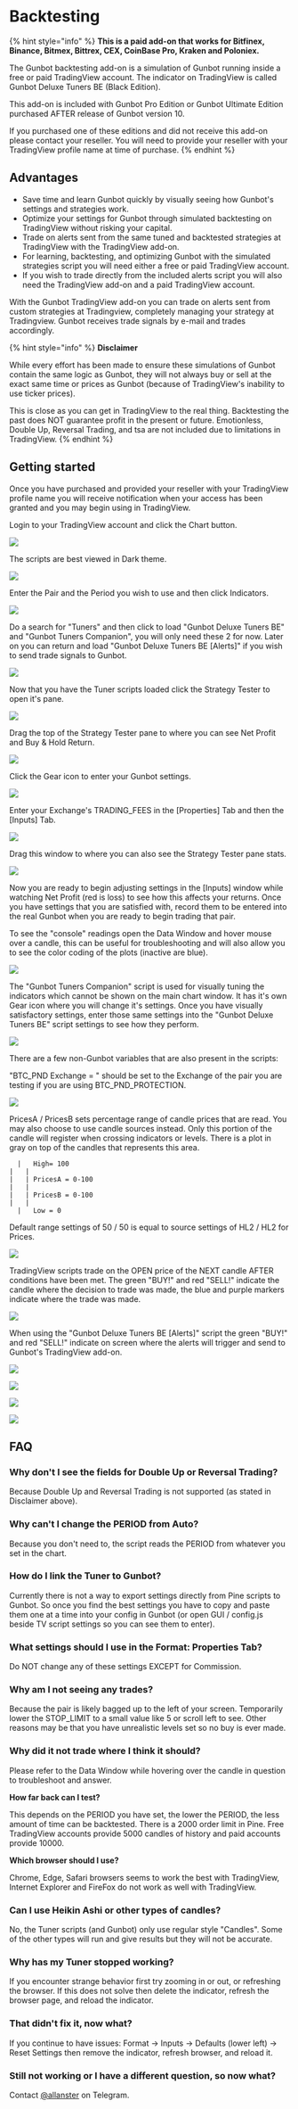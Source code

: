 # Backtesting

{% hint style="info" %}
**This is a paid add-on that works for Bitfinex, Binance, Bitmex, Bittrex, CEX, CoinBase Pro, Kraken and Poloniex.**

The Gunbot backtesting add-on is a simulation of Gunbot running inside a free or paid TradingView account. The indicator on TradingView is called Gunbot Deluxe Tuners BE \(Black Edition\).

This add-on is included with Gunbot Pro Edition or Gunbot Ultimate Edition purchased AFTER release of Gunbot version 10.

If you purchased one of these editions and did not receive this add-on please contact your reseller. You will need to provide your reseller with your TradingView profile name at time of purchase.
{% endhint %}

## Advantages

* Save time and learn Gunbot quickly by visually seeing how Gunbot's settings and strategies work.
* Optimize your settings for Gunbot through simulated backtesting on TradingView without risking your capital.
* Trade on alerts sent from the same tuned and backtested strategies at TradingView with the TradingView add-on.
* For learning, backtesting, and optimizing Gunbot with the simulated strategies script you will need either a free or paid TradingView account.
* If you wish to trade directly from the included alerts script you will also need the TradingView add-on and a paid TradingView account.

With the Gunbot TradingView add-on you can trade on alerts sent from custom strategies at Tradingview, completely managing your strategy at Tradingview. Gunbot receives trade signals by e-mail and trades accordingly.

{% hint style="info" %}
**Disclaimer**

While every effort has been made to ensure these simulations of Gunbot contain the same logic as Gunbot, they will not always buy or sell at the exact same time or prices as Gunbot \(because of TradingView's inability to use ticker prices\).

This is close as you can get in TradingView to the real thing. Backtesting the past does NOT guarantee profit in the present or future. Emotionless, Double Up, Reversal Trading, and tsa are not included due to limitations in TradingView.
{% endhint %}

## Getting started

Once you have purchased and provided your reseller with your TradingView profile name you will receive notification when your access has been granted and you may begin using in TradingView.

Login to your TradingView account and click the Chart button.

![](https://user-images.githubusercontent.com/2372008/45930634-0452c180-bf63-11e8-95db-0a34c1a88254.png)

The scripts are best viewed in Dark theme.

![](../.gitbook/assets/image%20%284%29.png)

Enter the Pair and the Period you wish to use and then click Indicators.

![](https://user-images.githubusercontent.com/2372008/45930641-19c7eb80-bf63-11e8-88d3-5ed978c66d2a.png)

Do a search for "Tuners" and then click to load "Gunbot Deluxe Tuners BE" and "Gunbot Tuners Companion", you will only need these 2 for now. Later on you can return and load "Gunbot Deluxe Tuners BE \[Alerts\]" if you wish to send trade signals to Gunbot.

![](https://user-images.githubusercontent.com/2372008/45930642-1fbdcc80-bf63-11e8-8335-a18a4824778c.png)

Now that you have the Tuner scripts loaded click the Strategy Tester to open it's pane.

![](https://user-images.githubusercontent.com/2372008/45930648-26e4da80-bf63-11e8-9786-4e797e152dae.png)

Drag the top of the Strategy Tester pane to where you can see Net Profit and Buy & Hold Return.

![](https://user-images.githubusercontent.com/2372008/45930650-306e4280-bf63-11e8-9f5f-9038f0fcb165.png)

Click the Gear icon to enter your Gunbot settings.

![](https://user-images.githubusercontent.com/2372008/45930652-35cb8d00-bf63-11e8-8c98-098a42a2228f.png)

Enter your Exchange's TRADING\_FEES in the \[Properties\] Tab and then the \[Inputs\] Tab.

![](https://user-images.githubusercontent.com/2372008/45930654-3d8b3180-bf63-11e8-8a6a-68745edd3edf.png)

Drag this window to where you can also see the Strategy Tester pane stats.

![](https://user-images.githubusercontent.com/2372008/45930655-43811280-bf63-11e8-8fd3-9a70183db8dd.png)

Now you are ready to begin adjusting settings in the \[Inputs\] window while watching Net Profit \(red is loss\) to see how this affects your returns. Once you have settings that you are satisfied with, record them to be entered into the real Gunbot when you are ready to begin trading that pair.

To see the "console" readings open the Data Window and hover mouse over a candle, this can be useful for troubleshooting and will also allow you to see the color coding of the plots \(inactive are blue\).

![](https://user-images.githubusercontent.com/2372008/45930661-53005b80-bf63-11e8-835f-9927b3350668.png)

The "Gunbot Tuners Companion" script is used for visually tuning the indicators which cannot be shown on the main chart window. It has it's own Gear icon where you will change it's settings. Once you have visually satisfactory settings, enter those same settings into the "Gunbot Deluxe Tuners BE" script settings to see how they perform.

![](https://user-images.githubusercontent.com/2372008/45930662-58f63c80-bf63-11e8-97e6-59555eb5d9cf.png)

There are a few non-Gunbot variables that are also present in the scripts:

"BTC\_PND Exchange = " should be set to the Exchange of the pair you are testing if you are using BTC\_PND\_PROTECTION.

![](https://user-images.githubusercontent.com/2372008/45930657-48de5d00-bf63-11e8-8e4c-3633a77cebe2.png)

PricesA / PricesB sets percentage range of candle prices that are read. You may also choose to use candle sources instead. Only this portion of the candle will register when crossing indicators or levels. There is a plot in gray on top of the candles that represents this area.

```text
  |   High= 100
|   |
|   | PricesA = 0-100
|   |
|   | PricesB = 0-100
|   |
  |   Low = 0
```

Default range settings of 50 / 50 is equal to source settings of HL2 / HL2 for Prices.

![](https://user-images.githubusercontent.com/2372008/45930681-817e3680-bf63-11e8-8323-dc8fb4aa4c9f.png)

TradingView scripts trade on the OPEN price of the NEXT candle AFTER conditions have been met. The green "BUY!" and red "SELL!" indicate the candle where the decision to trade was made, the blue and purple markers indicate where the trade was made.

![](https://user-images.githubusercontent.com/2372008/45930672-690e1c00-bf63-11e8-91f1-ae5a1ebb13cf.png)

When using the "Gunbot Deluxe Tuners BE \[Alerts\]" script the green "BUY!" and red "SELL!" indicate on screen where the alerts will trigger and send to Gunbot's TradingView add-on.

![](../.gitbook/assets/image.png)

![](../.gitbook/assets/image%20%283%29.png)

![](../.gitbook/assets/image%20%285%29.png)

![](../.gitbook/assets/image%20%281%29.png)

## FAQ

### **Why don't I see the fields for Double Up or Reversal Trading?**

Because Double Up and Reversal Trading is not supported \(as stated in Disclaimer above\).

### **Why can't I change the PERIOD from Auto?**

Because you don't need to, the script reads the PERIOD from whatever you set in the chart.

### **How do I link the Tuner to Gunbot?**

Currently there is not a way to export settings directly from Pine scripts to Gunbot. So once you find the best settings you have to copy and paste them one at a time into your config in Gunbot \(or open GUI / config.js beside TV script settings so you can see them to enter\).

### **What settings should I use in the Format: Properties Tab?**

Do NOT change any of these settings EXCEPT for Commission.

### **Why am I not seeing any trades?**

Because the pair is likely bagged up to the left of your screen. Temporarily lower the STOP\_LIMIT to a small value like 5 or scroll left to see. Other reasons may be that you have unrealistic levels set so no buy is ever made.

### **Why did it not trade where I think it should?**

Please refer to the Data Window while hovering over the candle in question to troubleshoot and answer.

**How far back can I test?**

This depends on the PERIOD you have set, the lower the PERIOD, the less amount of time can be backtested. There is a 2000 order limit in Pine. Free TradingView accounts provide 5000 candles of history and paid accounts provide 10000.

**Which browser should I use?**

Chrome, Edge, Safari browsers seems to work the best with TradingView, Internet Explorer and FireFox do not work as well with TradingView.

### **Can I use Heikin Ashi or other types of candles?**

No, the Tuner scripts \(and Gunbot\) only use regular style "Candles". Some of the other types will run and give results but they will not be accurate.

### **Why has my Tuner stopped working?**

If you encounter strange behavior first try zooming in or out, or refreshing the browser. If this does not solve then delete the indicator, refresh the browser page, and reload the indicator.

### **That didn't fix it, now what?**

If you continue to have issues: Format -&gt; Inputs -&gt; Defaults \(lower left\) -&gt; Reset Settings then remove the indicator, refresh browser, and reload it.

### **Still not working or I have a different question, so now what?**

Contact [@allanster](https://t.me/allanster) on Telegram.

